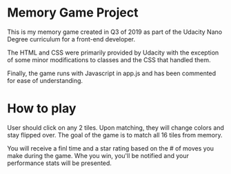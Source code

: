 # Memory Game Project

This is my memory game created in Q3 of 2019 as part of the Udacity Nano Degree curriculum for a front-end developer.

The HTML and CSS were primarily provided by Udacity with the exception of some minor modifications to classes and the CSS that handled them.

Finally, the game runs with Javascript in app.js and has been commented for ease of understanding.

# How to play

User should click on any 2 tiles. Upon matching, they will change colors and stay flipped over. The goal of the game is to match all 16 tiles from memory.

You will receive a finl time and a star rating based on the # of moves you make during the game. Whe you win, you'll be notified and your performance stats will be presented.
